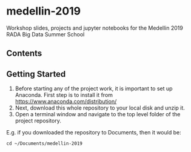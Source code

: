 # medellin-2019
Workshop slides, projects and jupyter notebooks for the Medellin 2019 RADA Big Data Summer School

## Contents
## Getting Started
1. Before starting any of the project work, it is important to set up Anaconda. First step is to install it from https://www.anaconda.com/distribution/
2. Next, download this whole repository to your local disk and unzip it.
3. Open a terminal window and navigate to the top level folder of the project repository.

E.g. if you downloaded the repository to Documents, then it would be:

```
cd ~/Documents/medellin-2019
```
